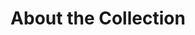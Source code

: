 ---
templateKey: normal-catalog
title: About the Collection
about_block: 
  primary_text: >
    The Allen Cell Collection contains over one hundred high quality, certified fluorescently tagged hiPSC lines that target dozens of key cellular structures and substructures. These cell lines and their editing plasmids are openly available to academic and commercial researchers through Coriell and Addgene respectively.
  emphasis_text: Allen Cell Collection
  newsletter_text: >
      New lines are released frequently. Subscribe to our newsletter to stay current with out latest releases.
  disease_catalog_copy: >
    Looking for a line with a disease mutation? Check out our Disease Cell Catalog.
  links:
    newsletter:
      text: "Subscribe to our newsletter"
      url: "https://www.alleninstitute.org/newsletter"
    disease_catalog:
      text: "Check out our Disease Cell Catalog"
      url: "https://www.allencell.org/cell-catalog/disease-catalog"
table_header: "Allen Cell Collection Cell Lines"
coriell_image: /img/coriell.png
coriell_link: https://www.coriell.org/1/AllenCellCollection
acknowledgements_block:
    intro: >
        The Allen Institute for Cell Science also acknowledges the following people for their expertise and support:
    contributors:
        - name: Bruce R. Conklin
          institution: Gladstone Institute and University of California, San Francisco
        - name: Charles E. Murray
          institution: University of Washington
        - name: William C. Skarnes
          institution: Wellcome Trust Sanger Institute
        - name: David Drubin
          institution: University of California, Berkley
    outro: The parental WTC hiPSC line was provided by the Bruce R. Conklin laboratory at the Gladstone Institute and UCSF.
funding_text: >
  The generation of some of these cell lines was supported by the National Human Genome Research Institute of the National Institutes under Award Number UM1HG011593. 


  We wish to thank Allen Institute founders, Jody Allen & Paul G. Allen, for their vision, encouragement, and support.
---